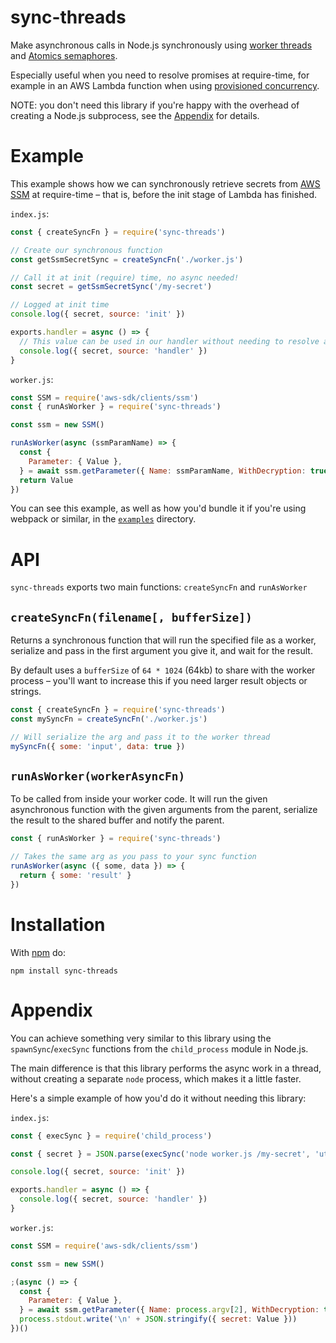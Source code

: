 # sync-threads

Make asynchronous calls in Node.js synchronously using [worker threads](https://nodejs.org/api/worker_threads.html) and [Atomics semaphores](https://developer.mozilla.org/en-US/docs/Web/JavaScript/Reference/Global_Objects/Atomics).

Especially useful when you need to resolve promises at require-time,
for example in an AWS Lambda function when using [provisioned concurrency](https://docs.aws.amazon.com/lambda/latest/dg/configuration-concurrency.html#configuration-concurrency-provisioned).

NOTE: you don't need this library if you're happy with the overhead of creating a Node.js subprocess,
see the [Appendix](#appendix) for details.

# Example

This example shows how we can synchronously retrieve secrets from [AWS SSM](https://docs.aws.amazon.com/systems-manager/latest/userguide/systems-manager-parameter-store.html)
at require-time – that is, before the init stage of Lambda has finished.

`index.js`:

```js
const { createSyncFn } = require('sync-threads')

// Create our synchronous function
const getSsmSecretSync = createSyncFn('./worker.js')

// Call it at init (require) time, no async needed!
const secret = getSsmSecretSync('/my-secret')

// Logged at init time
console.log({ secret, source: 'init' })

exports.handler = async () => {
  // This value can be used in our handler without needing to resolve anything async
  console.log({ secret, source: 'handler' })
}
```

`worker.js`:

```js
const SSM = require('aws-sdk/clients/ssm')
const { runAsWorker } = require('sync-threads')

const ssm = new SSM()

runAsWorker(async (ssmParamName) => {
  const {
    Parameter: { Value },
  } = await ssm.getParameter({ Name: ssmParamName, WithDecryption: true }).promise()
  return Value
})
```

You can see this example, as well as how you'd bundle it if you're using webpack or similar, in the [`examples`](./examples) directory.

# API

`sync-threads` exports two main functions: `createSyncFn` and `runAsWorker`

## `createSyncFn(filename[, bufferSize])`

Returns a synchronous function that will run the specified file as a worker, serialize and pass in the first argument you give it, and wait for the result.

By default uses a `bufferSize` of `64 * 1024` (64kb) to share with the worker process – you'll want to increase this if you need larger result objects or strings.

```js
const { createSyncFn } = require('sync-threads')
const mySyncFn = createSyncFn('./worker.js')

// Will serialize the arg and pass it to the worker thread
mySyncFn({ some: 'input', data: true })
```

## `runAsWorker(workerAsyncFn)`

To be called from inside your worker code. It will run the given asynchronous function with the given arguments from the parent, serialize the result to the shared buffer and notify the parent.

```js
const { runAsWorker } = require('sync-threads')

// Takes the same arg as you pass to your sync function
runAsWorker(async ({ some, data }) => {
  return { some: 'result' }
})
```

# Installation

With [npm](http://npmjs.org/) do:

```
npm install sync-threads
```

# Appendix

You can achieve something very similar to this library using the
`spawnSync`/`execSync` functions from the `child_process` module in Node.js.

The main difference is that this library performs the async work in a thread, without creating a separate `node` process,
which makes it a little faster.

Here's a simple example of how you'd do it without needing this library:

`index.js`:

```js
const { execSync } = require('child_process')

const { secret } = JSON.parse(execSync('node worker.js /my-secret', 'utf8').trim().split('\n').pop())

console.log({ secret, source: 'init' })

exports.handler = async () => {
  console.log({ secret, source: 'handler' })
}
```

`worker.js`:

```js
const SSM = require('aws-sdk/clients/ssm')

const ssm = new SSM()

;(async () => {
  const {
    Parameter: { Value },
  } = await ssm.getParameter({ Name: process.argv[2], WithDecryption: true }).promise()
  process.stdout.write('\n' + JSON.stringify({ secret: Value }))
})()
```
